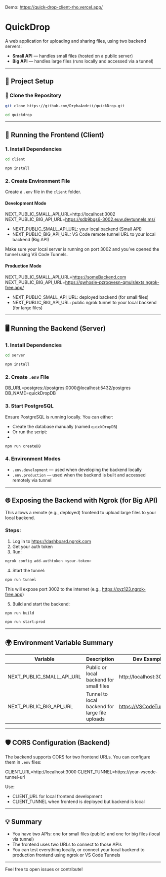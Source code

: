 Demo: https://quick-drop-client-rho.vercel.app/

# QuickDrop



A web application for uploading and sharing files, using two backend servers:
- **Small API** — handles small files (hosted on a public server)
- **Big API** — handles large files (runs locally and accessed via a tunnel)

---

## 🚀 Project Setup

### 🧩 Clone the Repository
```bash
git clone https://github.com/DryhaAndrii/quickDrop.git
  ```
```bash
cd quickdrop
  ```



---

## 🧪 Running the Frontend (Client)

### 1. Install Dependencies

```bash
cd client
  ```
```bash
npm install
  ```


### 2. Create Environment File

Create a `.env` file in the `client` folder.

#### Development Mode

NEXT_PUBLIC_SMALL_API_URL=http://localhost:3002
NEXT_PUBLIC_BIG_API_URL=https://sdb9bgs6-3002.euw.devtunnels.ms/

- NEXT_PUBLIC_SMALL_API_URL: your local backend (Small API)
- NEXT_PUBLIC_BIG_API_URL: VS Code remote tunnel URL to your local backend (Big API)

Make sure your local server is running on port 3002 and you’ve opened the tunnel using VS Code Tunnels.

#### Production Mode

NEXT_PUBLIC_SMALL_API_URL=https://someBackend.com
NEXT_PUBLIC_BIG_API_URL=https://qwhosle-pzroqvesn-qmulslexts.ngrok-free.app/

- NEXT_PUBLIC_SMALL_API_URL: deployed backend (for small files)
- NEXT_PUBLIC_BIG_API_URL: public ngrok tunnel to your local backend (for large files)

---

## 🖥️ Running the Backend (Server)

### 1. Install Dependencies
```bash
cd server
  ```
```bash
npm install
  ```

### 2. Create `.env` File

DB_URL=postgres://postgres:0000@localhost:5432/postgres
DB_NAME=quickDropDB

### 3. Start PostgreSQL

Ensure PostgreSQL is running locally. You can either:
- Create the database manually (named `quickDropDB`)
- Or run the script:
- 
```bash
npm run createDB
  ```

### 4. Environment Modes

- `.env.development` — used when developing the backend locally
- `.env.production` — used when the backend is built and accessed remotely via tunnel

---

## 🌐 Exposing the Backend with Ngrok (for Big API)

This allows a remote (e.g., deployed) frontend to upload large files to your local backend.

### Steps:

1. Log in to https://dashboard.ngrok.com
2. Get your auth token
3. Run:
```bash
ngrok config add-authtoken <your-token>
  ```

4. Start the tunnel:
```bash
npm run tunnel
  ```

This will expose port 3002 to the internet (e.g., https://xyz123.ngrok-free.app)

5. Build and start the backend:
```bash
npm run build
  ```
```bash
npm run start:prod
  ```


---

## 🌍 Environment Variable Summary

| Variable                      | Description                                  | Dev Example                                 | Prod Example                                     |
|------------------------------|----------------------------------------------|---------------------------------------------|--------------------------------------------------|
| NEXT_PUBLIC_SMALL_API_URL    | Public or local backend for small files      | http://localhost:3002                       | https://https://someBackend.com            |
| NEXT_PUBLIC_BIG_API_URL      | Tunnel to local backend for large file uploads | https://VSCodeTunnel.ms                | https://<your-ngrok-subdomain>.ngrok-free.app   |

---

## 🛡️ CORS Configuration (Backend)

The backend supports CORS for two frontend URLs. You can configure them in `.env` files:

CLIENT_URL=http://localhost:3000
CLIENT_TUNNEL=https://your-vscode-tunnel-url

Use:
- CLIENT_URL for local frontend development
- CLIENT_TUNNEL when frontend is deployed but backend is local

---

## 💡 Summary

- You have two APIs: one for small files (public) and one for big files (local via tunnel)
- The frontend uses two URLs to connect to those APIs
- You can test everything locally, or connect your local backend to production frontend using ngrok or VS Code Tunnels

---

Feel free to open issues or contribute!
